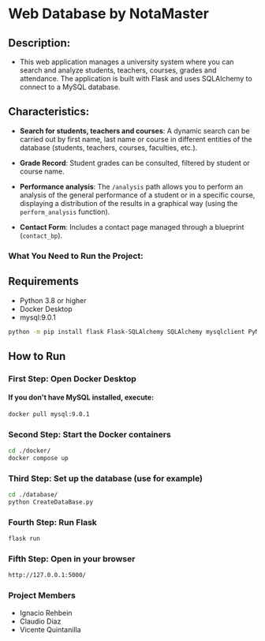 # Web Database by NotaMaster

## Description:

* This web application manages a university system where you can search and analyze students, teachers, courses, grades and attendance. The application is built with Flask and uses SQLAlchemy to connect to a MySQL database.

## Characteristics:

- **Search for students, teachers and courses**: A dynamic search can be carried out by first name, last name or course in different entities of the database (students, teachers, courses, faculties, etc.).
  
- **Grade Record**: Student grades can be consulted, filtered by student or course name.

- **Performance analysis**: The `/analysis` path allows you to perform an analysis of the general performance of a student or in a specific course, displaying a distribution of the results in a graphical way (using the `perform_analysis` function).

- **Contact Form**: Includes a contact page managed through a blueprint (`contact_bp`).


### What You Need to Run the Project:

## Requirements
* Python 3.8 or higher
* Docker Desktop
* mysql:9.0.1

```bash
python -m pip install flask Flask-SQLAlchemy SQLAlchemy mysqlclient PyMySQL
```

## How to Run

### First Step: Open Docker Desktop

#### If you don't have MySQL installed, execute:
```bash
docker pull mysql:9.0.1
```

### Second Step: Start the Docker containers
```bash
cd ./docker/
docker compose up
```

### Third Step: Set up the database (use for example)
```bash
cd ./database/
python CreateDataBase.py
```

### Fourth Step: Run Flask
```bash
flask run
```

### Fifth Step: Open in your browser
```bash
http://127.0.0.1:5000/
```

### Project Members
* Ignacio Rehbein
* Claudio Diaz
* Vicente Quintanilla
